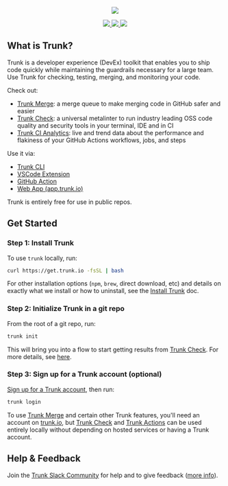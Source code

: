 <!-- trunk-ignore(markdownlint/MD041) -->
<p align="center">
  <a href="https://docs.trunk.io">
    <img src="https://github.com/trunk-io/.github/assets/1265982/5e630667-e3f3-43d7-b5db-b6eb40cff04c" />
  </a>
</p>
<p align="center">
  <a href="https://marketplace.visualstudio.com/items?itemName=Trunk.io">
    <img src="https://img.shields.io/visual-studio-marketplace/i/Trunk.io?logo=visualstudiocode"/>
  </a>
  <a href="https://slack.trunk.io">
    <img src="https://img.shields.io/badge/slack-slack.trunk.io-blue?logo=slack"/>
  </a>
  <a href="https://docs.trunk.io">
    <img src="https://img.shields.io/badge/docs.trunk.io-7f7fcc?label=docs&logo=readthedocs&labelColor=555555&logoColor=ffffff"/>
  </a>
</p>

## What is Trunk?

Trunk is a developer experience (DevEx) toolkit that enables you to ship code quickly while maintaining the guardrails necessary for a large team. Use Trunk for checking, testing, merging, and monitoring your code.

Check out:

- [Trunk Merge](https://docs.trunk.io/docs/merge): a merge queue to make merging code in GitHub safer and easier
- [Trunk Check](https://docs.trunk.io/docs/check): a universal metalinter to run industry leading OSS code quality and security tools in your terminal, IDE and in CI
- [Trunk CI Analytics](https://trunk.io/products/ci-analytics): live and trend data about the performance and flakiness of your GitHub Actions workflows, jobs, and steps

Use it via:

- [Trunk CLI](https://docs.trunk.io/docs/overview)
- [VSCode Extension](https://marketplace.visualstudio.com/items?itemName=trunk.io)
- [GitHub Action](https://github.com/marketplace/actions/trunk-check)
- [Web App (app.trunk.io)](https://app.trunk.io)

Trunk is entirely free for use in public repos.

## Get Started

### Step 1: Install Trunk

To use `trunk` locally, run:

```bash
curl https://get.trunk.io -fsSL | bash
```

For other installation options (`npm`, `brew`, direct download, etc) and details on exactly what we install or how to uninstall, see the [Install Trunk](https://docs.trunk.io/docs/install) doc.

### Step 2: Initialize Trunk in a git repo

From the root of a git repo, run:

```bash
trunk init
```

This will bring you into a flow to start getting results from [Trunk Check](https://docs.trunk.io/docs/check). For more details, see [here](https://docs.trunk.io/docs/initialize-trunk-in-a-git-repo).

### Step 3: Sign up for a Trunk account (optional)

[Sign up for a Trunk account](https://app.trunk.io/signup), then run:

```bash
trunk login
```
To use [Trunk Merge](https://docs.trunk.io/docs/merge) and certain other Trunk features, you'll need an account on [trunk.io](https://app.trunk.io), but [Trunk Check](https://docs.trunk.io/docs/check) and [Trunk Actions](https://docs.trunk.io/docs/actions) can be used entirely locally without depending on hosted services or having a Trunk account. 

## Help & Feedback

Join the [Trunk Slack Community](https://slack.trunk.io) for help and to give feedback ([more info](https://docs.trunk.io/docs/community)).
